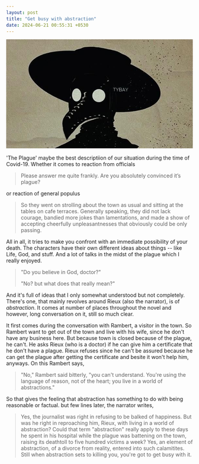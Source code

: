 ```yaml
---
layout: post
title: "Get busy with abstraction"
date: 2024-06-21 00:55:31 +0530
---
```


<link rel="stylesheet" href="/blogs/style.css" />

<img src="/blogs/img/plague_wide.jpg" alt="Image 1" class="centered-image">

'The Plague' maybe the best descriptiion of our situation during the time of Covid-19. Whether it comes to reaction from officials
<blockquote>
Please answer me quite frankly. Are you absolutely convinced it’s plague?
</blockquote>
or reaction of general populus
<blockquote>
So they went on strolling about the town as usual and sitting at the tables on cafe terraces. Generally speaking, they did not lack courage, bandied more jokes than lamentations, and made a show of accepting cheerfully unpleasantnesses that obviously could be only passing.
</blockquote>
All in all, it tries to make you confront with an immediate possibility of your death. The characters have their own different ideas about things -- like Life, God, and stuff. And a lot of talks in the midst of the plague which I really enjoyed. 
<blockquote>
"Do you believe in God, doctor?" <br>

"No? but what does that really mean?"
</blockquote>
And it's full of ideas that I only somewhat understood but not completely. There's one, that mainly revolves around Rieux (also the narrator), is of <i>abstraction</i>. It comes at number of places throughout the novel and however, long conversation on it, still so much clear. 

It first comes during the conversation with Rambert, a visitor in the town. So Rambert want to get out of the town and live with his wife, since he don't have any business here. But because town is closed because of the  plague, he can't. He asks Rieux (who is a doctor) if he can give him a certificate that he don't have a plague. Rieux refuses since he can't be assured because he can get the plague after getting the certificate and besite it won't help him, anyways. On this Rambert says,
<blockquote>
"No," Rambert said bitterly, "you can't understand. You're using the language of reason, not of the heart; you live in a world of abstractions."
</blockquote>
So that gives the feeling that abstraction has something to do with being reasonable or factual. but few lines later, the narrator writes,
<blockquote>
Yes, the journalist was right in refusing to be balked of happiness. But was he right in reproaching him, Rieux, with living in a world of abstraction? Could that term "abstraction" really apply to these days he spent in his hospital while the plague was battening on the town, raising its deathtoll to five hundred victims a week? Yes, an element of abstraction, of a divorce from reality, entered into such calamitites. Still when abstraction sets to killing you, you're got to get busy with it.
</blockquote>






<!-- Apart from this theme of confronting the possibility of ceasing to exist, there are other themes explored through five or six characters. One of the main theme that explored through the narrator (Rieux) on <i>abstraction</i> which I did not understood so well on the first read, but only after when I listned to 'The Partially Examined Life' that it started to make more sense. -->



<!-- Covid-19 was the best time to read 'The Plague' which said to be  -->



